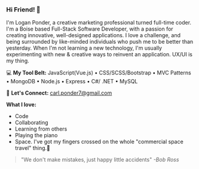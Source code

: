 ### Hi Friend! 👋

I'm Logan Ponder, a creative marketing professional turned full-time coder. I'm a Boise based Full-Stack Software Developer, with a passion for creating innovative, well-designed applications. I love a challenge, and being surrounded by like-minded individuals who push me to be better than yesterday. When I'm not learning a new technology, I'm usually experimenting with new & creative ways to reinvent an application. UX/UI is my thing.

 💻  **My Tool Belt:**  JavaScript(Vue.js) • CSS/SCSS/Bootstrap • MVC Patterns • MongoDB • Node.js • Express • C#/ .NET • MySQL

 :email: **Let's Connect:** carl.ponder7@gmail.com

 **What I love:**
*   Code
*   Collaborating 
*   Learning from others
*   Playing the piano    
*   Space. I've got my fingers crossed on the whole "commercial space travel" thing.:rocket: 


> "We don't make mistakes, just happy little accidents"
> *-Bob Ross*
<!--
**LoganPonder/LoganPonder** is a ✨ _special_ ✨ repository because its `README.md` (this file) appears on your GitHub profile.

Here are some ideas to get you started:

- 🔭 I’m currently working on ...
- 🌱 I’m currently learning ...
- 👯 I’m looking to collaborate on ...
- 🤔 I’m looking for help with ...
- 💬 Ask me about ...
- 📫 How to reach me: ...
- 😄 Pronouns: ...
- ⚡ Fun fact: ...
-->
